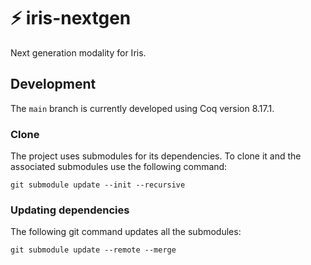 # ⚡️ iris-nextgen

Next generation modality for Iris.

## Development

The `main` branch is currently developed using Coq version 8.17.1.

### Clone

The project uses submodules for its dependencies. To clone it and the
associated submodules use the following command:

```
git submodule update --init --recursive
```

### Updating dependencies

The following git command updates all the submodules:

```
git submodule update --remote --merge
```
